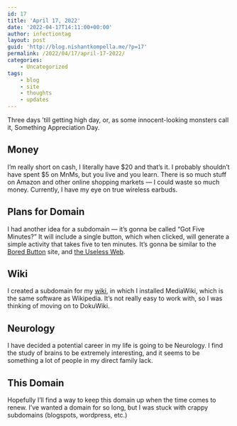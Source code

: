 ```yaml
---
id: 17
title: 'April 17, 2022'
date: '2022-04-17T14:11:00+00:00'
author: infectiontag
layout: post
guid: 'http://blog.nishantkompella.me/?p=17'
permalink: /2022/04/17/april-17-2022/
categories:
    - Uncategorized
tags:
    - blog
    - site
    - thoughts
    - updates
---
```


Three days ’till getting high day, or, as some innocent-looking monsters call it, Something Appreciation Day.

## Money

I’m really short on cash, I literally have $20 and that’s it. I probably shouldn’t have spent $5 on MnMs, but you live and you learn. There is so much stuff on Amazon and other online shopping markets — I could waste so much money. Currently, I have my eye on true wireless earbuds.

## Plans for Domain

I had another idea for a subdomain — it’s gonna be called “Got Five Minutes?” It will include a single button, which when clicked, will generate a simple activity that takes five to ten minutes. It’s gonna be similar to the [Bored Button](http://boredbutton.com) site, and [the Useless Web](http://theuselessweb.com).

## Wiki

I created a subdomain for my [wiki](http://wiki.nishantkompella.me), in which I installed MediaWiki, which is the same software as Wikipedia. It’s not really easy to work with, so I was thinking of moving on to DokuWiki.

## Neurology

I have decided a potential career in my life is going to be Neurology. I find the study of brains to be extremely interesting, and it seems to be something a lot of people in my direct family lack.

## This Domain

Hopefully I’ll find a way to keep this domain up when the time comes to renew. I’ve wanted a domain for so long, but I was stuck with crappy subdomains (blogspots, wordpress, etc.)